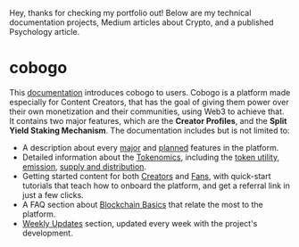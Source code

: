 Hey, thanks for checking my portfolio out! Below are my technical documentation projects, Medium articles about Crypto, and a published Psychology article.
# cobogo
This [documentation](https://docs.cobogo.social/) introduces cobogo to users. Cobogo is a platform made especially for Content Creators, that has the goal of giving them power over their own monetization and their communities, using Web3 to achieve that. It contains two major features, which are the **Creator Profiles**, and the **Split Yield Staking Mechanism**. The documentation includes but is not limited to:
* A description about every [major](https://docs.cobogo.social/overview/how-it-works) and [planned](https://docs.cobogo.social/overview/planned-features) features in the platform.
* Detailed information about the [Tokenomics](https://docs.cobogo.social/tokenomics/cbg-token), including the [token utility](https://docs.cobogo.social/tokenomics/token-utility), [emission](https://docs.cobogo.social/tokenomics/token-emission), [supply and distribution](https://docs.cobogo.social/tokenomics/supply-and-distribution).
* Getting started content for both [Creators](https://docs.cobogo.social/creators/getting-started) and [Fans](https://docs.cobogo.social/fans/referral-program), with quick-start tutorials that teach how to onboard the platform, and get a referral link in just a few clicks.
* A FAQ section about [Blockchain Basics](https://docs.cobogo.social/guides/blockchain-basics) that relate the most to the platform.
* [Weekly Updates](https://docs.cobogo.social/weekly-updates/weeks-1-10) section, updated every week with the project's development.
